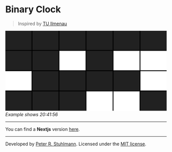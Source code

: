 # Binary Clock

> Inspired by [TU Ilmenau](https://stura.tu-ilmenau.de/fileadmin/StuRa/Downloads/StuRapport/2011/StuRapport_2011_08.pdf)

![Screenshot](./screenshot.png)
_Example shows 20:41:56_

---

You can find a **Nextjs** version [here](https://github.com/peter-stuhlmann/BinaryClock).

---

Developed by [Peter R. Stuhlmann](https://peter-stuhlmann-webentwicklung.de).
Licensed under the [MIT license](./LICENSE).
